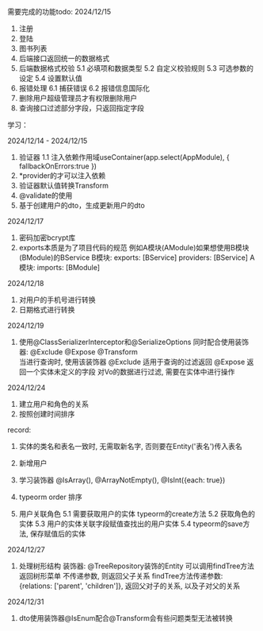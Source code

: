 需要完成的功能todo: 2024/12/15

1. 注册
2. 登陆
3. 图书列表
4. 后端接口返回统一的数据格式
5. 后端数据格式校验
   5.1 必填项和数据类型
   5.2 自定义校验规则
   5.3 可选参数的设定
   5.4 设置默认值
6. 报错处理
   6.1 捕获错误
   6.2 报错信息国际化
7. 删除用户超级管理员才有权限删除用户
8. 查询接口过滤部分字段，只返回指定字段

学习：

2024/12/14 - 2024/12/15

1. 验证器
   1.1 注入依赖作用域useContainer(app.select(AppModule), { fallbackOnErrors:true })
2. \*provider的才可以注入依赖
3. 验证器默认值转换Transform
4. @validate的使用
5. 基于创建用户的dto，生成更新用户的dto

2024/12/17

1. 密码加密bcrypt库
2. exports本质是为了项目代码的规范
   例如A模块(AModule)如果想使用B模块(BModule)的BService
   B模块: exports: [BService] providers: [BService]
   A模块: imports: [BModule]

2024/12/18

1. 对用户的手机号进行转换
2. 日期格式进行转换

2024/12/19

1. 使用@ClassSerializerInterceptor和@SerializeOptions
   同时配合使用装饰器: @Exclude @Expose @Transform  
   当进行查询时, 使用该装饰器
   @Exclude 适用于查询的过滤返回
   @Expose 返回一个实体未定义的字段
   对Vo的数据进行过滤, 需要在实体中进行操作

2024/12/24

1. 建立用户和角色的关系
2. 按照创建时间排序

record:

1. 实体的类名和表名一致时, 无需取新名字, 否则要在Entity('表名')传入表名
2. 新增用户
3. 学习装饰器
   @IsArray(),
   @ArrayNotEmpty(),
   @IsInt({each: true})
4. typeorm
   order 排序

5. 用户关联角色
   5.1 需要获取用户的实体 typeorm的create方法
   5.2 获取角色的实体
   5.3 用户的实体关联字段赋值查找出的用户实体
   5.4 typeorm的save方法, 保存赋值后的实体

2024/12/27

1. 处理树形结构
   装饰器: @TreeRepository装饰的Entity 可以调用findTree方法 返回树形菜单
   不传递参数, 则返回父子关系
   findTree方法传递参数: {relations: ['parent', 'children']}, 返回父对子的关系, 以及子对父的关系

2024/12/31

1. dto使用装饰器@IsEnum配合@Transform会有些问题类型无法被转换
